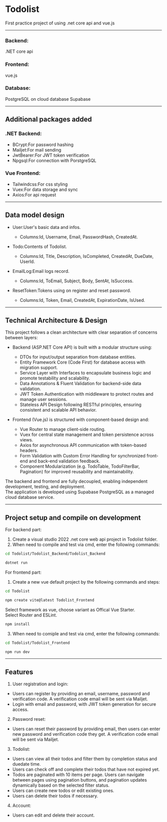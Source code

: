 # Todolist
First practice project of using .net core api and vue.js  

-----
### Backend:
.NET core api  
### Frontend:
vue.js  
### Database:
PostgreSQL on cloud database Supabase  

-----
## Additional packages added
### .NET Backend:
- BCrypt:For password hashing
- Mailjet:For mail sending
- JwtBearer:For JWT token verification
- Npgsql:For connection with PorstgreSQL
  
### Vue Frontend:
- Tailwindcss:For css styling
- Vuex:For data storage and sync
- Axios:For api request

-----
## Data model design
- User:User's basic data and infos.
  - Columns:Id, Username, Email, PasswordHash, CreatedAt.  
  
- Todo:Contents of Todolist.
  - Columns:Id, Title, Description, IsCompleted, CreatedAt, DueDate, UserId.  
  
- EmailLog:Email logs record.
  - Columns:Id, ToEmail, Subject, Body, SentAt, IsSuccess.
  
- ResetToken:Tokens using on register and reset password.
  - Columns:Id, Token, Email, CreatedAt, ExpirationDate, IsUsed.

-----
## Technical Architecture & Design
This project follows a clean architecture with clear separation of concerns between layers:
  
- Backend (ASP.NET Core API) is built with a modular structure using:
  - DTOs for input/output separation from database entities.
  - Entity Framework Core (Code First) for database access with migration support.
  - Service Layer with Interfaces to encapsulate business logic and promote testability and scalability.
  - Data Annotations & Fluent Validation for backend-side data validation.
  - JWT Token Authentication with middleware to protect routes and manage user sessions.
  - Stateless API Design following RESTful principles, ensuring consistent and scalable API behavior.
  
- Frontend (Vue.js) is structured with component-based design and:
  - Vue Router to manage client-side routing.
  - Vuex for central state management and token persistence across views.
  - Axios for asynchronous API communication with token-based headers.
  - Form Validation with Custom Error Handling for synchronized front-end and back-end validation feedback.
  - Component Modularization (e.g. TodoTable, TodoFilterBar, Pagination) for improved reusability and maintainability.
  
The backend and frontend are fully decoupled, enabling independent development, testing, and deployment.  
The application is developed using Supabase PostgreSQL as a managed cloud database service.

-----
## Project setup and compile on development
For backend part:  
1. Create a visual studio 2022 .net core web api project in Todolist folder.
2. When need to compile and test via cmd, enter the following commands:  
```sh
cd Todolist/Todolist_Backend/Todolist_Backend
```  
```sh
dotnet run
```  
  
For frontend part:  
1. Create a new vue default project by the following commands and steps:  
```sh
cd Todolist
```  
```sh
npm create vite@latest Todolist_Frontend
```  
Select framework as vue, choose variant as Offical Vue Starter.  
Select Router and ESLint.  
```sh
npm install
```  

3. When need to comiple and test via cmd, enter the following commands:  
```sh
cd Todolist/Todolist_Frontend
```  
```sh
npm run dev
```  

-----
## Features
1. User registration and login:
  - Users can register by providing an email, username, password and verification code. A verification code email will be sent via Mailjet.
  - Login with email and password, with JWT token generation for secure access.
  
2. Password reset:
  - Users can reset their password by providing email, then users can enter new password and verification code they get. A verification code email will be sent via Mailjet.
  
3. Todolist:
  - Users can view all their todos and filter them by completion status and duedate time.
  - Users can check off and complete their todos that have not expired yet.
  - Todos are paginated with 10 items per page. Users can navigate between pages using pagination buttons, and pagination updates dynamically based on the selected filter status.
  - Users can create new todos or edit existing ones.
  - Users can delete their todos if necessary.
  
4. Account:
  - Users can edit and delete their account.
